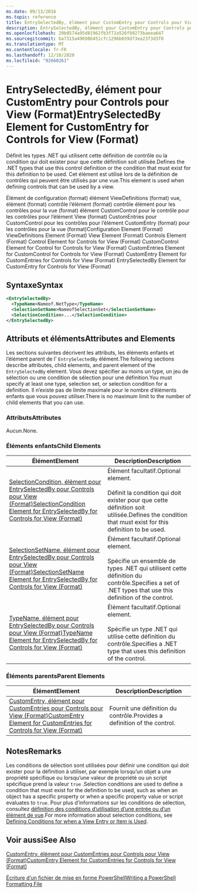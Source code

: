 ```yaml
---
ms.date: 09/13/2016
ms.topic: reference
title: EntrySelectedBy, élément pour CustomEntry pour Controls pour View (Format)
description: EntrySelectedBy, élément pour CustomEntry pour Controls pour View (Format)
ms.openlocfilehash: 29b0574a95d81962fb3f72a526f89273baeea647
ms.sourcegitcommit: ba7315a496986451cfc1296b659d73ea2373d3f0
ms.translationtype: MT
ms.contentlocale: fr-FR
ms.lasthandoff: 12/10/2020
ms.locfileid: "92660261"
---
```

# <a name="entryselectedby-element-for-customentry-for-controls-for-view-format"></a><span data-ttu-id="a88c7-103">EntrySelectedBy, élément pour CustomEntry pour Controls pour View (Format)</span><span class="sxs-lookup"><span data-stu-id="a88c7-103">EntrySelectedBy Element for CustomEntry for Controls for View (Format)</span></span>

<span data-ttu-id="a88c7-104">Définit les types .NET qui utilisent cette définition de contrôle ou la condition qui doit exister pour que cette définition soit utilisée.</span><span class="sxs-lookup"><span data-stu-id="a88c7-104">Defines the .NET types that use this control definition or the condition that must exist for this definition to be used.</span></span> <span data-ttu-id="a88c7-105">Cet élément est utilisé lors de la définition de contrôles qui peuvent être utilisés par une vue.</span><span class="sxs-lookup"><span data-stu-id="a88c7-105">This element is used when defining controls that can be used by a view.</span></span>

<span data-ttu-id="a88c7-106">Élément de configuration (format) élément ViewDefinitions (format) vue, élément (format) contrôle l’élément (format) contrôle élément pour les contrôles pour la vue (format) élément CustomControl pour le contrôle pour les contrôles pour l’élément View (format) CustomEntries pour CustomControl pour les contrôles pour l’élément CustomEntry (format) pour les contrôles pour la vue (format)</span><span class="sxs-lookup"><span data-stu-id="a88c7-106">Configuration Element (Format) ViewDefinitions Element (Format) View Element (Format) Controls Element (Format) Control Element for Controls for View (Format) CustomControl Element for Control for Controls for View (Format) CustomEntries Element for CustomControl for Controls for View (Format) CustomEntry Element for CustomEntries for Controls for View (Format) EntrySelectedBy Element for CustomEntry for Controls for View (Format)</span></span>

## <a name="syntax"></a><span data-ttu-id="a88c7-107">Syntaxe</span><span class="sxs-lookup"><span data-stu-id="a88c7-107">Syntax</span></span>

```xml
<EntrySelectedBy>
  <TypeName>Nameof.NetType</TypeName>
  <SelectionSetName>NameofSelectionSet</SelectionSetName>
  <SelectionCondition>...</SelectionCondition>
</EntrySelectedBy>
```

## <a name="attributes-and-elements"></a><span data-ttu-id="a88c7-108">Attributs et éléments</span><span class="sxs-lookup"><span data-stu-id="a88c7-108">Attributes and Elements</span></span>

<span data-ttu-id="a88c7-109">Les sections suivantes décrivent les attributs, les éléments enfants et l’élément parent de l' `EntrySelectedBy` élément.</span><span class="sxs-lookup"><span data-stu-id="a88c7-109">The following sections describe attributes, child elements, and parent element of the `EntrySelectedBy` element.</span></span> <span data-ttu-id="a88c7-110">Vous devez spécifier au moins un type, un jeu de sélection ou une condition de sélection pour une définition.</span><span class="sxs-lookup"><span data-stu-id="a88c7-110">You must specify at least one type, selection set, or selection condition for a definition.</span></span> <span data-ttu-id="a88c7-111">Il n’existe pas de limite maximale pour le nombre d’éléments enfants que vous pouvez utiliser.</span><span class="sxs-lookup"><span data-stu-id="a88c7-111">There is no maximum limit to the number of child elements that you can use.</span></span>

### <a name="attributes"></a><span data-ttu-id="a88c7-112">Attributs</span><span class="sxs-lookup"><span data-stu-id="a88c7-112">Attributes</span></span>

<span data-ttu-id="a88c7-113">Aucun.</span><span class="sxs-lookup"><span data-stu-id="a88c7-113">None.</span></span>

### <a name="child-elements"></a><span data-ttu-id="a88c7-114">Éléments enfants</span><span class="sxs-lookup"><span data-stu-id="a88c7-114">Child Elements</span></span>

|<span data-ttu-id="a88c7-115">Élément</span><span class="sxs-lookup"><span data-stu-id="a88c7-115">Element</span></span>|<span data-ttu-id="a88c7-116">Description</span><span class="sxs-lookup"><span data-stu-id="a88c7-116">Description</span></span>|
|-------------|-----------------|
|[<span data-ttu-id="a88c7-117">SelectionCondition, élément pour EntrySelectedBy pour Controls pour View (Format)</span><span class="sxs-lookup"><span data-stu-id="a88c7-117">SelectionCondition Element for EntrySelectedBy for Controls for View (Format)</span></span>](./selectioncondition-element-for-entryselectedby-for-controls-for-view-format.md)|<span data-ttu-id="a88c7-118">Élément facultatif.</span><span class="sxs-lookup"><span data-stu-id="a88c7-118">Optional element.</span></span><br /><br /> <span data-ttu-id="a88c7-119">Définit la condition qui doit exister pour que cette définition soit utilisée.</span><span class="sxs-lookup"><span data-stu-id="a88c7-119">Defines the condition that must exist for this definition to be used.</span></span>|
|[<span data-ttu-id="a88c7-120">SelectionSetName, élément pour EntrySelectedBy pour Controls pour View (Format)</span><span class="sxs-lookup"><span data-stu-id="a88c7-120">SelectionSetName Element for EntrySelectedBy for Controls for View (Format)</span></span>](./selectionsetname-element-for-entryselectedby-for-controls-for-view-format.md)|<span data-ttu-id="a88c7-121">Élément facultatif.</span><span class="sxs-lookup"><span data-stu-id="a88c7-121">Optional element.</span></span><br /><br /> <span data-ttu-id="a88c7-122">Spécifie un ensemble de types .NET qui utilisent cette définition du contrôle.</span><span class="sxs-lookup"><span data-stu-id="a88c7-122">Specifies a set of .NET types that use this definition of the control.</span></span>|
|[<span data-ttu-id="a88c7-123">TypeName, élément pour EntrySelectedBy pour Controls pour View (Format)</span><span class="sxs-lookup"><span data-stu-id="a88c7-123">TypeName Element for EntrySelectedBy for Controls for View (Format)</span></span>](./typename-element-for-entryselectedby-for-controls-for-view-format.md)|<span data-ttu-id="a88c7-124">Élément facultatif.</span><span class="sxs-lookup"><span data-stu-id="a88c7-124">Optional element.</span></span><br /><br /> <span data-ttu-id="a88c7-125">Spécifie un type .NET qui utilise cette définition du contrôle.</span><span class="sxs-lookup"><span data-stu-id="a88c7-125">Specifies a .NET type that uses this definition of the control.</span></span>|

### <a name="parent-elements"></a><span data-ttu-id="a88c7-126">Éléments parents</span><span class="sxs-lookup"><span data-stu-id="a88c7-126">Parent Elements</span></span>

|<span data-ttu-id="a88c7-127">Élément</span><span class="sxs-lookup"><span data-stu-id="a88c7-127">Element</span></span>|<span data-ttu-id="a88c7-128">Description</span><span class="sxs-lookup"><span data-stu-id="a88c7-128">Description</span></span>|
|-------------|-----------------|
|[<span data-ttu-id="a88c7-129">CustomEntry, élément pour CustomEntries pour Controls pour View (Format)</span><span class="sxs-lookup"><span data-stu-id="a88c7-129">CustomEntry Element for CustomEntries for Controls for View (Format)</span></span>](./customentry-element-for-customentries-for-controls-for-view-format.md)|<span data-ttu-id="a88c7-130">Fournit une définition du contrôle.</span><span class="sxs-lookup"><span data-stu-id="a88c7-130">Provides a definition of the control.</span></span>|

## <a name="remarks"></a><span data-ttu-id="a88c7-131">Notes</span><span class="sxs-lookup"><span data-stu-id="a88c7-131">Remarks</span></span>

<span data-ttu-id="a88c7-132">Les conditions de sélection sont utilisées pour définir une condition qui doit exister pour la définition à utiliser, par exemple lorsqu’un objet a une propriété spécifique ou lorsqu’une valeur de propriété ou un script spécifique prend la valeur `true` .</span><span class="sxs-lookup"><span data-stu-id="a88c7-132">Selection conditions are used to define a condition that must exist for the definition to be used, such as when an object has a specific property or when a specific property value or script evaluates to `true`.</span></span> <span data-ttu-id="a88c7-133">Pour plus d’informations sur les conditions de sélection, consultez [définition des conditions d’utilisation d’une entrée ou d’un élément de vue](./defining-conditions-for-displaying-data.md).</span><span class="sxs-lookup"><span data-stu-id="a88c7-133">For more information about selection conditions, see [Defining Conditions for when a View Entry or Item is Used](./defining-conditions-for-displaying-data.md).</span></span>

## <a name="see-also"></a><span data-ttu-id="a88c7-134">Voir aussi</span><span class="sxs-lookup"><span data-stu-id="a88c7-134">See Also</span></span>

[<span data-ttu-id="a88c7-135">CustomEntry, élément pour CustomEntries pour Controls pour View (Format)</span><span class="sxs-lookup"><span data-stu-id="a88c7-135">CustomEntry Element for CustomEntries for Controls for View (Format)</span></span>](./customentry-element-for-customentries-for-controls-for-view-format.md)

[<span data-ttu-id="a88c7-136">Écriture d’un fichier de mise en forme PowerShell</span><span class="sxs-lookup"><span data-stu-id="a88c7-136">Writing a PowerShell Formatting File</span></span>](./writing-a-powershell-formatting-file.md)

